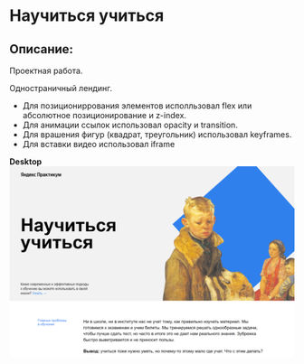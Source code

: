 # Научиться учиться

## Описание:

Проектная работа.

Одностраничный лендинг.

* Для позициониррования элементов исполльзовал flex или абсолютное позиционирование и z-index.
* Для анимации ссылок использовал opacity и transition.
* Для врашения фигур (квадрат, треугольник) использовал keyframes.
* Для вставки видео использовал iframe  

**Desktop**
![Упс, что-то пошло не так](images/1.png)  

